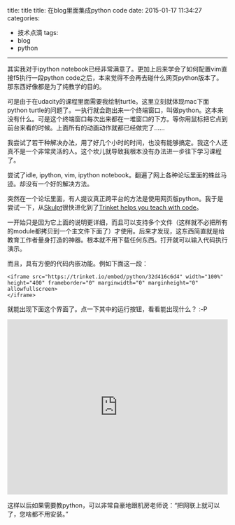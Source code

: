 

title: title
title: 在blog里面集成python code
date: 2015-01-17 11:34:27
categories:
- 技术点滴
tags:
- blog
- python

---

其实我对于ipython notebook已经非常满意了。更加上后来学会了如何配置vim直接f5执行一段python code之后，本来觉得不会再去碰什么网页python版本了。那东西好像都是为了纯教学的目的。

可是由于在udacity的课程里面需要我绘制turtle。这里立刻就体现mac下面python turtle的问题了。一执行就会跑出来一个终端窗口，叫做python。这本来没有什么。可是这个终端窗口每次出来都在一堆窗口的下方。等你用鼠标把它点到前台来看的时候。上面所有的动画动作就都已经做完了……

我尝试了若干种解决办法，用了好几个小时的时间，也没有能够搞定。我这个人还真不是一个非常灵活的人。这个坎儿就导致我根本没有办法进一步往下学习课程了。

尝试了idle, ipython, vim, ipython notebook。翻遍了网上各种论坛里面的蛛丝马迹。却没有一个好的解决方法。

突然在一个论坛里面，有人提议真正跨平台的方法是使用网页版python。我于是尝试一下，从[Skulpt](http://www.skulpt.org/)很快进化到了[Trinket helps you teach with code](https://trinket.io/home)。

一开始只是因为它上面的说明更详细，而且可以支持多个文件（这样就不必把所有的module都拷贝到一个主文件下面了）才使用。后来才发现，这东西简直就是给教育工作者量身打造的神器。根本就不用下载任何东西。打开就可以输入代码执行演示。

而且，具有方便的代码内嵌功能。例如下面这一段：


	<iframe src="https://trinket.io/embed/python/32d416c6d4" width="100%" height="400" frameborder="0" marginwidth="0" marginheight="0" allowfullscreen>
	</iframe>


就能出现下面这个界面了。点一下其中的运行按钮，看看能出现什么？ :-P

<iframe src="https://trinket.io/embed/python/32d416c6d4" width="100%" height="400" frameborder="0" marginwidth="0" marginheight="0" allowfullscreen></iframe>

这样以后如果需要教python，可以非常自豪地跟机房老师说：“把网联上就可以了，您啥都不用安装。”